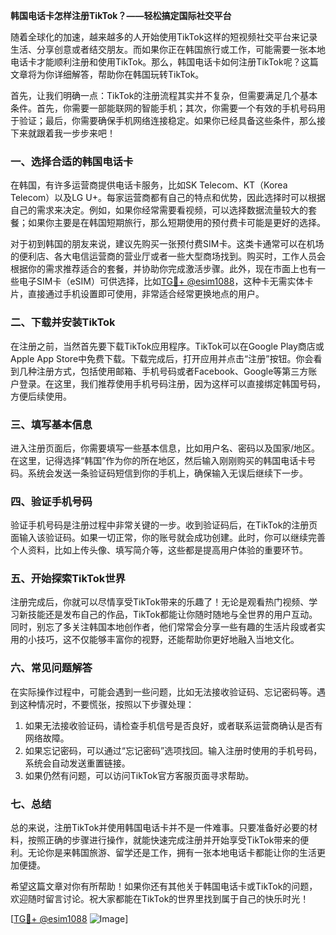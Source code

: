 **韩国电话卡怎样注册TikTok？——轻松搞定国际社交平台**

随着全球化的加速，越来越多的人开始使用TikTok这样的短视频社交平台来记录生活、分享创意或者结交朋友。而如果你正在韩国旅行或工作，可能需要一张本地电话卡才能顺利注册和使用TikTok。那么，韩国电话卡如何注册TikTok呢？这篇文章将为你详细解答，帮助你在韩国玩转TikTok。

首先，让我们明确一点：TikTok的注册流程其实并不复杂，但需要满足几个基本条件。首先，你需要一部能联网的智能手机；其次，你需要一个有效的手机号码用于验证；最后，你需要确保手机网络连接稳定。如果你已经具备这些条件，那么接下来就跟着我一步步来吧！

### **一、选择合适的韩国电话卡**

在韩国，有许多运营商提供电话卡服务，比如SK Telecom、KT（Korea Telecom）以及LG U+。每家运营商都有自己的特点和优势，因此选择时可以根据自己的需求来决定。例如，如果你经常需要看视频，可以选择数据流量较大的套餐；如果你主要是在韩国短期旅行，那么短期使用的预付费卡可能是更好的选择。

对于初到韩国的朋友来说，建议先购买一张预付费SIM卡。这类卡通常可以在机场的便利店、各大电信运营商的营业厅或者一些大型商场找到。购买时，工作人员会根据你的需求推荐适合的套餐，并协助你完成激活步骤。此外，现在市面上也有一些电子SIM卡（eSIM）可供选择，比如[TG💪+ @esim1088](https://t.me/s/esim1088)，这种卡无需实体卡片，直接通过手机设置即可使用，非常适合经常更换地点的用户。

### **二、下载并安装TikTok**

在注册之前，当然首先要下载TikTok应用程序。TikTok可以在Google Play商店或Apple App Store中免费下载。下载完成后，打开应用并点击“注册”按钮。你会看到几种注册方式，包括使用邮箱、手机号码或者Facebook、Google等第三方账户登录。在这里，我们推荐使用手机号码注册，因为这样可以直接绑定韩国号码，方便后续使用。

### **三、填写基本信息**

进入注册页面后，你需要填写一些基本信息，比如用户名、密码以及国家/地区。在这里，记得选择“韩国”作为你的所在地区，然后输入刚刚购买的韩国电话卡号码。系统会发送一条验证码短信到你的手机上，确保输入无误后继续下一步。

### **四、验证手机号码**

验证手机号码是注册过程中非常关键的一步。收到验证码后，在TikTok的注册页面输入该验证码。如果一切正常，你的账号就会成功创建。此时，你可以继续完善个人资料，比如上传头像、填写简介等，这些都是提高用户体验的重要环节。

### **五、开始探索TikTok世界**

注册完成后，你就可以尽情享受TikTok带来的乐趣了！无论是观看热门视频、学习新技能还是发布自己的作品，TikTok都能让你随时随地与全世界的用户互动。同时，别忘了多关注韩国本地创作者，他们常常会分享一些有趣的生活片段或者实用的小技巧，这不仅能够丰富你的视野，还能帮助你更好地融入当地文化。

### **六、常见问题解答**

在实际操作过程中，可能会遇到一些问题，比如无法接收验证码、忘记密码等。遇到这种情况时，不要慌张，按照以下步骤处理：

1. 如果无法接收验证码，请检查手机信号是否良好，或者联系运营商确认是否有网络故障。
2. 如果忘记密码，可以通过“忘记密码”选项找回。输入注册时使用的手机号码，系统会自动发送重置链接。
3. 如果仍然有问题，可以访问TikTok官方客服页面寻求帮助。

### **七、总结**

总的来说，注册TikTok并使用韩国电话卡并不是一件难事。只要准备好必要的材料，按照正确的步骤进行操作，就能快速完成注册并开始享受TikTok带来的便利。无论你是来韩国旅游、留学还是工作，拥有一张本地电话卡都能让你的生活更加便捷。

希望这篇文章对你有所帮助！如果你还有其他关于韩国电话卡或TikTok的问题，欢迎随时留言讨论。祝大家都能在TikTok的世界里找到属于自己的快乐时光！

[[TG💪+ @esim1088](https://t.me/s/esim1088) ![Image](https://i.postimg.cc/4NQfJmqS/Snipaste-2025-05-13-00-14-12.png)]